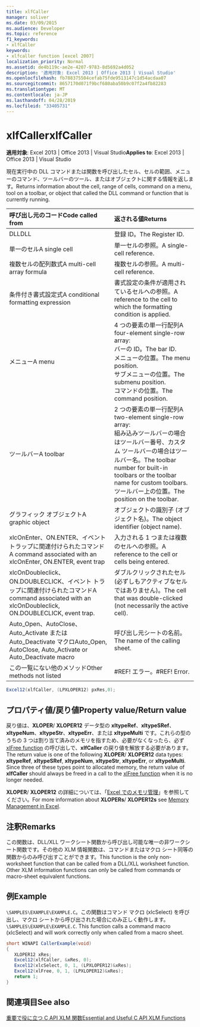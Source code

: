 ```yaml
---
title: xlfCaller
manager: soliver
ms.date: 03/09/2015
ms.audience: Developer
ms.topic: reference
f1_keywords:
- xlfCaller
keywords:
- xlfcaller function [excel 2007]
localization_priority: Normal
ms.assetid: de4b119c-ae2e-4207-9783-8d5692a4d052
description: '適用対象: Excel 2013 | Office 2013 | Visual Studio'
ms.openlocfilehash: fb788375504cefab75fde9513147c1d54acdaa07
ms.sourcegitcommit: 8657170d071f9bcf680aba50b9c07f2a4fb82283
ms.translationtype: MT
ms.contentlocale: ja-JP
ms.lasthandoff: 04/28/2019
ms.locfileid: "33405731"
---
```

# <a name="xlfcaller"></a><span data-ttu-id="dc973-104">xlfCaller</span><span class="sxs-lookup"><span data-stu-id="dc973-104">xlfCaller</span></span>

 <span data-ttu-id="dc973-105">**適用対象**: Excel 2013 | Office 2013 | Visual Studio</span><span class="sxs-lookup"><span data-stu-id="dc973-105">**Applies to**: Excel 2013 | Office 2013 | Visual Studio</span></span> 
  
<span data-ttu-id="dc973-106">現在実行中の DLL コマンドまたは関数を呼び出したセル、セルの範囲、メニューのコマンド、ツールバーのツール、またはオブジェクトに関する情報を返します。</span><span class="sxs-lookup"><span data-stu-id="dc973-106">Returns information about the cell, range of cells, command on a menu, tool on a toolbar, or object that called the DLL command or function that is currently running.</span></span>
  
|<span data-ttu-id="dc973-107">**呼び出し元のコード**</span><span class="sxs-lookup"><span data-stu-id="dc973-107">**Code called from**</span></span>|<span data-ttu-id="dc973-108">**返される値**</span><span class="sxs-lookup"><span data-stu-id="dc973-108">**Returns**</span></span>|
|:-----|:-----|
|<span data-ttu-id="dc973-109">DLL</span><span class="sxs-lookup"><span data-stu-id="dc973-109">DLL</span></span>  <br/> |<span data-ttu-id="dc973-110">登録 ID。</span><span class="sxs-lookup"><span data-stu-id="dc973-110">The Register ID.</span></span>  <br/> |
|<span data-ttu-id="dc973-111">単一のセル</span><span class="sxs-lookup"><span data-stu-id="dc973-111">A single cell</span></span>  <br/> |<span data-ttu-id="dc973-112">単一セルの参照。</span><span class="sxs-lookup"><span data-stu-id="dc973-112">A single-cell reference.</span></span>  <br/> |
|<span data-ttu-id="dc973-113">複数セルの配列数式</span><span class="sxs-lookup"><span data-stu-id="dc973-113">A multi-cell array formula</span></span>  <br/> |<span data-ttu-id="dc973-114">複数セルの参照。</span><span class="sxs-lookup"><span data-stu-id="dc973-114">A multi-cell reference.</span></span>  <br/> |
|<span data-ttu-id="dc973-115">条件付き書式設定式</span><span class="sxs-lookup"><span data-stu-id="dc973-115">A conditional formatting expression</span></span>  <br/> |<span data-ttu-id="dc973-116">書式設定の条件が適用されているセルへの参照。</span><span class="sxs-lookup"><span data-stu-id="dc973-116">A reference to the cell to which the formatting condition is applied.</span></span>  <br/> |
|<span data-ttu-id="dc973-117">メニュー</span><span class="sxs-lookup"><span data-stu-id="dc973-117">A menu</span></span>  <br/> | <span data-ttu-id="dc973-118">4 つの要素の単一行配列</span><span class="sxs-lookup"><span data-stu-id="dc973-118">A four-element single-row array:</span></span>  <br/>  <span data-ttu-id="dc973-119">バーの ID。</span><span class="sxs-lookup"><span data-stu-id="dc973-119">The bar ID.</span></span>  <br/>  <span data-ttu-id="dc973-120">メニューの位置。</span><span class="sxs-lookup"><span data-stu-id="dc973-120">The menu position.</span></span>  <br/>  <span data-ttu-id="dc973-121">サブメニューの位置。</span><span class="sxs-lookup"><span data-stu-id="dc973-121">The submenu position.</span></span>  <br/>  <span data-ttu-id="dc973-122">コマンドの位置。</span><span class="sxs-lookup"><span data-stu-id="dc973-122">The command position.</span></span>  <br/> |
|<span data-ttu-id="dc973-123">ツールバー</span><span class="sxs-lookup"><span data-stu-id="dc973-123">A toolbar</span></span>  <br/> | <span data-ttu-id="dc973-124">2 つの要素の単一行配列</span><span class="sxs-lookup"><span data-stu-id="dc973-124">A two-element single-row array:</span></span>  <br/>  <span data-ttu-id="dc973-125">組み込みツールバーの場合はツールバー番号、カスタム ツールバーの場合はツールバー名。</span><span class="sxs-lookup"><span data-stu-id="dc973-125">The toolbar number for built-in toolbars or the toolbar name for custom toolbars.</span></span>  <br/>  <span data-ttu-id="dc973-126">ツールバー上の位置。</span><span class="sxs-lookup"><span data-stu-id="dc973-126">The position on the toolbar.</span></span>  <br/> |
|<span data-ttu-id="dc973-127">グラフィック オブジェクト</span><span class="sxs-lookup"><span data-stu-id="dc973-127">A graphic object</span></span>  <br/> |<span data-ttu-id="dc973-128">オブジェクトの識別子 (オブジェクト名)。</span><span class="sxs-lookup"><span data-stu-id="dc973-128">The object identifier (object name).</span></span>  <br/> |
|<span data-ttu-id="dc973-129">xlcOnEnter、ON.ENTER、イベント トラップに関連付けられたコマンド</span><span class="sxs-lookup"><span data-stu-id="dc973-129">A command associated with an xlcOnEnter, ON.ENTER, event trap</span></span>  <br/> |<span data-ttu-id="dc973-130">入力される 1 つまたは複数のセルへの参照。</span><span class="sxs-lookup"><span data-stu-id="dc973-130">A reference to the cell or cells being entered.</span></span>  <br/> |
|<span data-ttu-id="dc973-131">xlcOnDoubleclick、ON.DOUBLECLICK、イベント トラップに関連付けられたコマンド</span><span class="sxs-lookup"><span data-stu-id="dc973-131">A command associated with an xlcOnDoubleclick, ON.DOUBLECLICK, event trap.</span></span>  <br/> |<span data-ttu-id="dc973-132">ダブルクリックされたセル (必ずしもアクティブなセルではありません)。</span><span class="sxs-lookup"><span data-stu-id="dc973-132">The cell that was double-clicked (not necessarily the active cell).</span></span>  <br/> |
|<span data-ttu-id="dc973-133">Auto_Open、AutoClose、Auto_Activate または Auto_Deactivate マクロ</span><span class="sxs-lookup"><span data-stu-id="dc973-133">Auto_Open, AutoClose, Auto_Activate or Auto_Deactivate macro</span></span>  <br/> |<span data-ttu-id="dc973-134">呼び出し元シートの名前。</span><span class="sxs-lookup"><span data-stu-id="dc973-134">The name of the calling sheet.</span></span>  <br/> |
|<span data-ttu-id="dc973-135">この一覧にない他のメソッド</span><span class="sxs-lookup"><span data-stu-id="dc973-135">Other methods not listed</span></span>  <br/> |<span data-ttu-id="dc973-p101">#REF! エラー。</span><span class="sxs-lookup"><span data-stu-id="dc973-p101">#REF! Error.</span></span>  <br/> |
   
```cs
Excel12(xlfCaller, (LPXLOPER12) pxRes,0);
```

## <a name="property-valuereturn-value"></a><span data-ttu-id="dc973-138">プロパティ値/戻り値</span><span class="sxs-lookup"><span data-stu-id="dc973-138">Property value/Return value</span></span>

<span data-ttu-id="dc973-p102">戻り値は、**XLOPER**/ **XLOPER12** データ型の **xltypeRef**、**xltypeSRef**、**xltypeNum**、**xltypeStr**、**xltypeErr**、または **xltypeMulti** です。これらの型のうちの 3 つは割り当て済みのメモリを指すため、必要がなくなったら、必ず [xlFree function](xlfree.md) の呼び出しで、**xlfCaller** の戻り値を解放する必要があります。</span><span class="sxs-lookup"><span data-stu-id="dc973-p102">The return value is one of the following **XLOPER**/ **XLOPER12** data types: **xltypeRef**, **xltypeSRef**, **xltypeNum**, **xltypeStr**, **xltypeErr**, or **xltypeMulti**. Since three of these types point to allocated memory, the return value of **xlfCaller** should always be freed in a call to the [xlFree function](xlfree.md) when it is no longer needed.</span></span> 
  
<span data-ttu-id="dc973-141">**XLOPER**/ **XLOPER12** の詳細については、「[Excel でのメモリ管理](memory-management-in-excel.md)」を参照してください。</span><span class="sxs-lookup"><span data-stu-id="dc973-141">For more information about **XLOPERs**/ **XLOPER12s** see [Memory Management in Excel](memory-management-in-excel.md).</span></span>
  
## <a name="remarks"></a><span data-ttu-id="dc973-142">注釈</span><span class="sxs-lookup"><span data-stu-id="dc973-142">Remarks</span></span>

<span data-ttu-id="dc973-p103">この関数は、DLL/XLL ワークシート関数から呼び出し可能な唯一の非ワークシート関数です。その他の XLM 情報関数は、コマンドまたはマクロ シート同等の関数からのみ呼び出すことができます。</span><span class="sxs-lookup"><span data-stu-id="dc973-p103">This function is the only non-worksheet function that can be called from a DLL/XLL worksheet function. Other XLM information functions can only be called from commands or macro-sheet equivalent functions.</span></span>
  
## <a name="example"></a><span data-ttu-id="dc973-145">例</span><span class="sxs-lookup"><span data-stu-id="dc973-145">Example</span></span>

 <span data-ttu-id="dc973-p104">`\SAMPLES\EXAMPLE\EXAMPLE.C`。この関数はコマンド マクロ (xlcSelect) を呼び出し、マクロ シートから呼び出された場合にのみ正しく動作します。</span><span class="sxs-lookup"><span data-stu-id="dc973-p104">`\SAMPLES\EXAMPLE\EXAMPLE.C`. This function calls a command macro (xlcSelect) and will work correctly only when called from a macro sheet.</span></span>
  
```cs
short WINAPI CallerExample(void)
{
   XLOPER12 xRes;
   Excel12(xlfCaller, &xRes, 0);
   Excel12(xlcSelect, 0, 1, (LPXLOPER12)&xRes);
   Excel12(xlFree, 0, 1, (LPXLOPER12)&xRes);
   return 1;
}
```

## <a name="see-also"></a><span data-ttu-id="dc973-148">関連項目</span><span class="sxs-lookup"><span data-stu-id="dc973-148">See also</span></span>



[<span data-ttu-id="dc973-149">重要で役に立つ C API XLM 関数</span><span class="sxs-lookup"><span data-stu-id="dc973-149">Essential and Useful C API XLM Functions</span></span>](essential-and-useful-c-api-xlm-functions.md)


